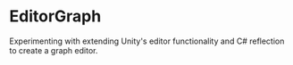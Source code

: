 # EditorGraph
Experimenting with extending Unity's editor functionality and C# reflection to create a graph editor.
